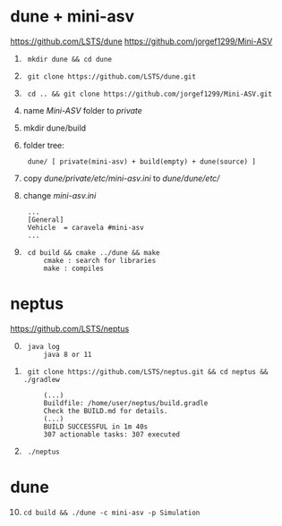 # dune + mini-asv

https://github.com/LSTS/dune
https://github.com/jorgef1299/Mini-ASV


1.      mkdir dune && cd dune
2.      git clone https://github.com/LSTS/dune.git
3.      cd .. && git clone https://github.com/jorgef1299/Mini-ASV.git
4. name *Mini-ASV* folder to *private*
5. mkdir dune/build
6. folder tree:

        dune/ [ private(mini-asv) + build(empty) + dune(source) ]

7. copy *dune/private/etc/mini-asv.ini* to *dune/dune/etc/*
8. change *mini-asv.ini*
        
        ...
        [General]
        Vehicle  = caravela #mini-asv
        ...

9.      cd build && cmake ../dune && make
            cmake : search for libraries
            make : compiles


# neptus

https://github.com/LSTS/neptus

0.      java log    
            java 8 or 11

1.      git clone https://github.com/LSTS/neptus.git && cd neptus && ./gradlew

            (...)
            Buildfile: /home/user/neptus/build.gradle
            Check the BUILD.md for details.
            (...)
            BUILD SUCCESSFUL in 1m 40s
            307 actionable tasks: 307 executed

2.      ./neptus


# dune

10.     cd build && ./dune -c mini-asv -p Simulation



